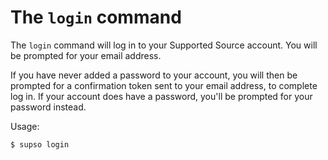 # The `login` command

The `login` command will log in to your Supported Source account. You will be prompted for your email address.

If you have never added a password to your account, you will then be prompted for a confirmation token sent to your 
email address, to complete log in. If your account does have a password, you'll be prompted for your password instead.

Usage:

`$ supso login`
